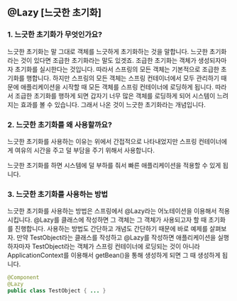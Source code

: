 ## @Lazy [느긋한 초기화]

### 1. 느긋한 초기화가 무엇인가요?

느긋한 초기화는 말 그대로 객체를 느긋하게 초기화하는 것을 말합니다.
느긋한 초기화라는 것이 있다면 조급한 초기화라는 말도 있겟죠.
조급한 초기화는 객체가 생성되자마자 초기화를 실시한다는 것입니다.
따라서 스프링의 모든 객체는 기본적으로 조급한 초기화를 행합니다.
하지만 스프링의 모든 객체는 스프링 컨테이너에서 모두 관리하기 때문에
애플리케이션을 시작할 때 모든 객체를 스프링 컨테이너에 로딩하게 됩니다.
따라서 조급한 초기화를 행하게 되면 갑자기 너무 많은 객체를 로딩하게 되어
시스템이 느려지는 효과를 볼 수 있습니다.
그래서 나온 것이 느긋한 초기화라는 개념입니다.

### 2. 느긋한 초기화를 왜 사용할까요?

느긋한 초기화를 사용하는 이유는 위에서 간접적으로 나타내었지만
스프링 컨테이너에게 여유의 시간을 주고 덜 부담을 주기 위해서 사용합니다.

느긋한 초기화를 하면 시스템에 덜 부하를 줘서 빠른 애플리케이션을 적용할 수 있게 됩니다.

### 3. 느긋한 초기화를 사용하는 방법

느긋한 초기화를 사용하는 방법은 스프링에서 @Lazy라는 어노테이션을 이용해서 적용시킵니다.
@Lazy를 클래스에 작성하면 그 객체는 그 객체가 사용되고자 할 때 초기화를 진행합니다.
사용하는 방법도 간단하고 개념도 간단하기 때문에 바로 예제를 살펴보자.
만약 TestObject라는 클래스를 작성하고 @Lazy를 작성하면
애플리케이션을 실행하자마자 TestObject라는 객체가 스프링 컨테이너에 로딩되는 것이 아니라
ApplicationContext를 이용해서 getBean()을 통해 생성하게 되면 그 때 생성하게 됩니다.

```java
@Component
@Lazy
public class TestObject { ... }
```

